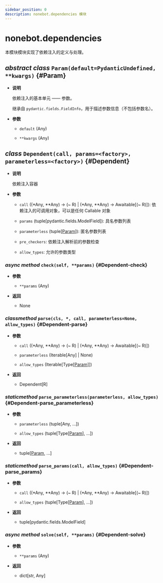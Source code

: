 ```yaml
---
sidebar_position: 0
description: nonebot.dependencies 模块
---
```


# nonebot.dependencies

本模块模块实现了依赖注入的定义与处理。

## _abstract class_ `Param(default=PydanticUndefined, **kwargs)` {#Param}

- **说明**

  依赖注入的基本单元 —— 参数。

  继承自 `pydantic.fields.FieldInfo`，用于描述参数信息（不包括参数名）。

- **参数**

  - `default` (Any)

  - `**kwargs` (Any)

## _class_ `Dependent(call, params=<factory>, parameterless=<factory>)` {#Dependent}

- **说明**

  依赖注入容器

- **参数**

  - `call` ((*Any, \*\*Any) -> (~ R) | (*Any, \*\*Any) -> Awaitable[(~ R)]): 依赖注入的可调用对象，可以是任何 Callable 对象

  - `params` (tuple[pydantic.fields.ModelField]): 具名参数列表

  - `parameterless` (tuple[[Param](#Param)]): 匿名参数列表

  - `pre_checkers`: 依赖注入解析前的参数检查

  - `allow_types`: 允许的参数类型

### _async method_ `check(self, **params)` {#Dependent-check}

- **参数**

  - `**params` (Any)

- **返回**

  - None

### _classmethod_ `parse(cls, *, call, parameterless=None, allow_types)` {#Dependent-parse}

- **参数**

  - `call` ((*Any, \*\*Any) -> (~ R) | (*Any, \*\*Any) -> Awaitable[(~ R)])

  - `parameterless` (Iterable[Any] | None)

  - `allow_types` (Iterable[Type[[Param](#Param)]])

- **返回**

  - Dependent[R]

### _staticmethod_ `parse_parameterless(parameterless, allow_types)` {#Dependent-parse_parameterless}

- **参数**

  - `parameterless` (tuple[Any, ...])

  - `allow_types` (tuple[Type[[Param](#Param)], ...])

- **返回**

  - tuple[[Param](#Param), ...]

### _staticmethod_ `parse_params(call, allow_types)` {#Dependent-parse_params}

- **参数**

  - `call` ((*Any, \*\*Any) -> (~ R) | (*Any, \*\*Any) -> Awaitable[(~ R)])

  - `allow_types` (tuple[Type[[Param](#Param)], ...])

- **返回**

  - tuple[pydantic.fields.ModelField]

### _async method_ `solve(self, **params)` {#Dependent-solve}

- **参数**

  - `**params` (Any)

- **返回**

  - dict[str, Any]
